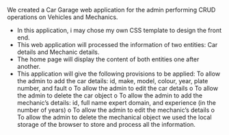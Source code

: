 We created a Car Garage web application for the admin performing CRUD operations on Vehicles and Mechanics.

- In this application, i may chose my own CSS template to 
design the front end.
- This web application will processed the information of two entities: Car details
and Mechanic details.
- The home page will display the content of both entities one after another.
- This application will give the following provisions to be applied:
To allow the admin to add the car details: id, make, model, colour, 
year, plate number, and fault
o To allow the admin to edit the car details
o To allow the admin to delete the car object
o To allow the admin to add the mechanic’s details: id, full name 
expert domain, and experience (in the number of years)
o To allow the admin to edit the mechanic’s details
o To allow the admin to delete the mechanical object
we used the local storage of the browser to store and process all the 
information.
